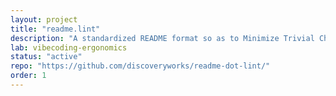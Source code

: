 ```yaml
---
layout: project
title: "readme.lint"
description: "A standardized README format so as to Minimize Trivial Choices."
lab: vibecoding-ergonomics
status: "active"
repo: "https://github.com/discoveryworks/readme-dot-lint/"
order: 1
---
```


